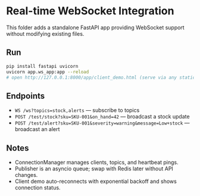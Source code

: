 # Real-time WebSocket Integration

This folder adds a standalone FastAPI app providing WebSocket support without modifying existing files.

## Run
```bash
pip install fastapi uvicorn
uvicorn app.ws_app:app --reload
# open http://127.0.0.1:8000/app/client_demo.html (serve via any static server)
```

## Endpoints
- `WS /ws?topics=stock,alerts` — subscribe to topics
- `POST /test/stock?sku=SKU-001&on_hand=42` — broadcast a stock update
- `POST /test/alert?sku=SKU-001&severity=warning&message=Low+stock` — broadcast an alert

## Notes
- ConnectionManager manages clients, topics, and heartbeat pings.
- Publisher is an asyncio queue; swap with Redis later without API changes.
- Client demo auto-reconnects with exponential backoff and shows connection status.
